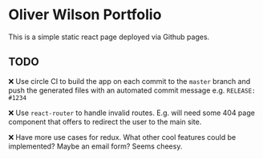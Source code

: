 # Oliver Wilson Portfolio

This is a simple static react page deployed via Github pages.

## TODO
❌ Use circle CI to build the app on each commit to the `master` branch and push the generated files with an automated commit message e.g. `RELEASE: #1234`

❌ Use `react-router` to handle invalid routes. E.g. will need some 404 page component that offers to redirect the user to the main site.

❌ Have more use cases for redux. What other cool features could be implemented? Maybe an email form? Seems cheesy.
